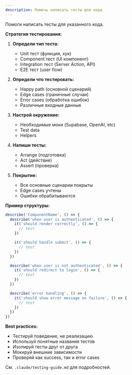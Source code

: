```yaml
---
description: Помочь написать тесты для кода
---
```


Помоги написать тесты для указанного кода.

**Стратегия тестирования:**

1. **Определи тип теста:**
   - Unit тест (функция, хук)
   - Component тест (UI компонент)
   - Integration тест (Server Action, API)
   - E2E тест (user flow)

2. **Определи что тестировать:**
   - Happy path (основной сценарий)
   - Edge cases (граничные случаи)
   - Error cases (обработка ошибок)
   - Различные входные данные

3. **Настрой окружение:**
   - Необходимые моки (Supabase, OpenAI, etc)
   - Test data
   - Helpers

4. **Напиши тесты:**
   - Arrange (подготовка)
   - Act (действие)
   - Assert (проверка)

5. **Покрытие:**
   - Все основные сценарии покрыты
   - Edge cases учтены
   - Ошибки обрабатываются

**Пример структуры:**

```typescript
describe('ComponentName', () => {
  describe('when user is authenticated', () => {
    it('should render correctly', () => {
      // test
    })

    it('should handle submit', () => {
      // test
    })
  })

  describe('when user is not authenticated', () => {
    it('should redirect to login', () => {
      // test
    })
  })

  describe('error handling', () => {
    it('should show error message on failure', () => {
      // test
    })
  })
})
```

**Best practices:**
- Тестируй поведение, не реализацию
- Используй понятные названия тестов
- Изолируй тесты друг от друга
- Мокируй внешние зависимости
- Проверяй как success, так и error cases

См. `.claude/testing-guide.md` для подробностей.
